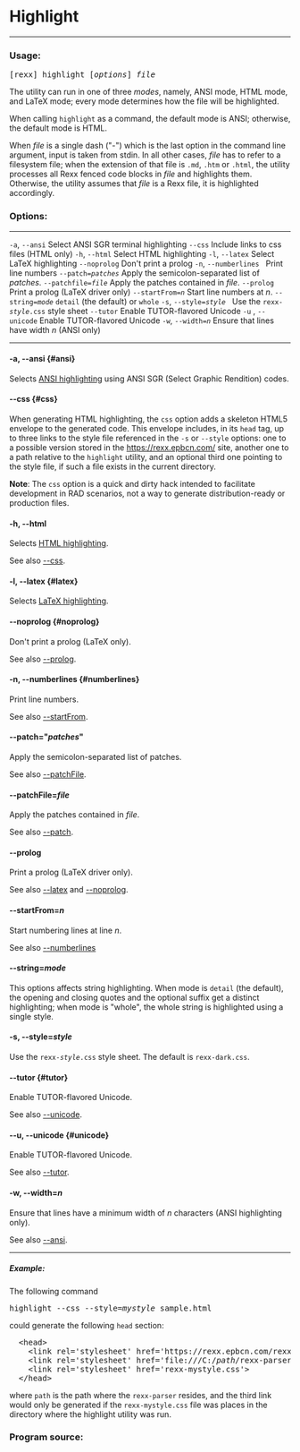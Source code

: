 Highlight
=========

----------------------------

### Usage:

<pre>
[rexx] highlight [<em>options</em>] <em>file</em>
</pre>

The utility can run in one of three <em>modes</em>, namely,
ANSI mode, HTML mode, and LaTeX mode; every mode determines
how the file will be highlighted.

When calling `highlight` as a command, the default mode is ANSI;
otherwise, the default mode is HTML.

When <em>file</em> is a single dash ("-") which is the last
option in the command line argument, input is taken from stdin.
In all other cases, <em>file</em> has to refer to a filesystem
file; when the extension of that file is `.md`, `.htm` or `.html`,
the utility processes all Rexx fenced code blocks in <em>file</em>
and highlights them. Otherwise, the utility assumes that <em>file</em>
is a Rexx file, it is highlighted accordingly.

### Options:

------------------------------------------------------- ------------------------------
`-a`, `--ansi`                                          Select ANSI SGR terminal highlighting
`--css`                                                 Include links to css files (HTML only)
`-h`, `--html`                                          Select HTML highlighting
`-l`, `--latex`                                         Select LaTeX highlighting
`--noprolog`                                            Don't print a prolog
`-n`, `--numberlines`&nbsp;&nbsp;                       Print line numbers
`--patch=`<code><em>patches</em></code>                 Apply the semicolon-separated list of *patches*.
`--patchfile=`<code><em>file</em></code>                Apply the patches contained in *file*.
`--prolog`                                              Print a prolog (LaTeX driver only)
`--startFrom=`<code><em>n</em></code>                   Start line numbers at *n*.
`--string=`<code><em>mode</em></code>                   <code>detail</code> (the default) or <code>whole</code>
`-s`, `--style=`<code><em>style</em></code>&nbsp;&nbsp; Use the <code>rexx-<em>style</em>.css</code> style sheet
`--tutor`                                               Enable TUTOR-flavored Unicode
`-u` , `--unicode`                                      Enable TUTOR-flavored Unicode
`-w`, <code>--width=<em>n</em></code>                   Ensure that lines have width <em>n</em> (ANSI only)
------------------------------------------------------- ------------------------------

#### -a, --ansi {#ansi}

Selects [ANSI highlighting](../../highlighter/ansi/)
using ANSI SGR (Select Graphic Rendition) codes.

#### --css {#css}

When generating HTML highlighting, the `css` option adds a skeleton
HTML5 envelope to the generated code. This envelope includes, in its
`head` tag, up to three links to the style file referenced in the `-s` or `--style`
options: one to a possible version stored in the <https://rexx.epbcn.com/> site,
another one to a path relative to the `highlight` utility, and an
optional third one pointing to the style file, if such a file exists
in the current directory.

**Note**: The `css` option is a quick and dirty hack intended to facilitate
development in RAD scenarios, not a way to generate distribution-ready
or production files.

#### -h, --html

Selects [HTML highlighting](../../highlighter/html/).

See also [--css](#css).

#### -l, --latex {#latex}

Selects [LaTeX highlighting](../../highlighter/latex/).

#### --noprolog {#noprolog}

Don't print a prolog (LaTeX only).

See also [--prolog](#prolog).

#### -n, --numberlines {#numberlines}

Print line numbers.

See also [--startFrom](#startFrom).

#### --patch="_patches_"

Apply the semicolon-separated list of patches.

See also [--patchFile](#patchFile).

#### --patchFile=_file_

Apply the patches contained in _file_.

See also [--patch](#patch).

#### --prolog

Print a prolog (LaTeX driver only).

See also [--latex](#latex) and [--noprolog](#noprolog).

#### --startFrom=_n_

Start numbering lines at line _n_.

See also [--numberlines](#numberlines)

#### --string=_mode_

This options affects string highlighting.
When mode is <code>detail</code> (the default), the opening and closing quotes and
the optional suffix get a distinct highlighting; when mode is "whole",
the whole string is highlighted using a single style.

#### -s, --style=_style_

Use the <code>rexx-<em>style</em>.css</code> style sheet.
The default is `rexx-dark.css`.

#### --tutor {#tutor}

Enable TUTOR-flavored Unicode.

See also [--unicode](#unicode).

#### --u, --unicode {#unicode}

Enable TUTOR-flavored Unicode.

See also [--tutor](#tutor).

#### -w, --width=_n_

Ensure that lines have a minimum width of _n_ characters
(ANSI highlighting only).

See also [--ansi](#ansi).

--------------

##### Example:

The following command

<pre>
highlight --css --style=<em>mystyle</em> sample.html
</pre>

could generate the following `head` section:

<pre>
  &lt;head>
    &lt;link rel='stylesheet' href='https://rexx.epbcn.com/rexx-parser/css/rexx-mystyle.css'>
    &lt;link rel='stylesheet' href='file:///C:/<em>path</em>/rexx-parser/bin/../css/rexx-mystyle.css'>
    &lt;link rel='stylesheet' href='rexx-mystyle.css'>
  &lt;/head>
</pre>

where `path` is the path where the `rexx-parser` resides, and the third link would
only be generated if the `rexx-mystyle.css` file was places in the directory
where the highlight utility was run.

### Program source:

~~~rexx {source=../../../bin/highlight.rex}
~~~